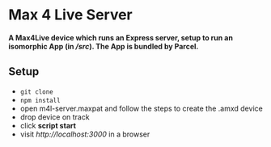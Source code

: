 # Max 4 Live Server

#### A Max4Live device which runs an Express server, setup to run an isomorphic App (in _/src_). The App is bundled by Parcel.

## Setup

- `git clone`
- `npm install`
- open m4l-server.maxpat and follow the steps to create the .amxd device
- drop device on track
- click **script start**
- visit _http://localhost:3000_ in a browser
